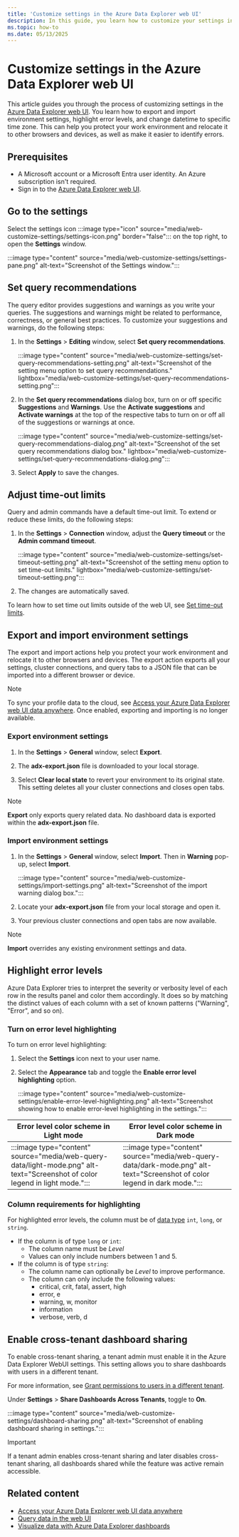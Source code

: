 ```yaml
---
title: 'Customize settings in the Azure Data Explorer web UI'
description: In this guide, you learn how to customize your settings in the Azure Data Explorer web UI.
ms.topic: how-to
ms.date: 05/13/2025
---
```


# Customize settings in the Azure Data Explorer web UI

This article guides you through the process of customizing settings in the [Azure Data Explorer web UI](https://dataexplorer.azure.com/home). You learn how to export and import environment settings, highlight error levels, and change datetime to specific time zone. This can help you protect your work environment and relocate it to other browsers and devices, as well as make it easier to identify errors.

## Prerequisites

* A Microsoft account or a Microsoft Entra user identity. An Azure subscription isn't required.
* Sign in to the [Azure Data Explorer web UI](https://dataexplorer.azure.com/home).

## Go to the settings

Select the settings icon :::image type="icon" source="media/web-customize-settings/settings-icon.png" border="false"::: on the top right, to open the **Settings** window.

:::image type="content" source="media/web-customize-settings/settings-pane.png" alt-text="Screenshot of the Settings window.":::

## Set query recommendations

The query editor provides suggestions and warnings as you write your queries. The suggestions and warnings might be related to performance, correctness, or general best practices. To customize your suggestions and warnings, do the following steps:

1. In the **Settings** > **Editing** window, select **Set query recommendations**.

    :::image type="content" source="media/web-customize-settings/set-query-recommendations-setting.png" alt-text="Screenshot of the setting menu option to set query recommendations." lightbox="media/web-customize-settings/set-query-recommendations-setting.png":::

1. In the **Set query recommendations** dialog box, turn on or off specific **Suggestions** and **Warnings**. Use the **Activate suggestions** and **Activate warnings** at the top of the respective tabs to turn on or off all of the suggestions or warnings at once.

    :::image type="content" source="media/web-customize-settings/set-query-recommendations-dialog.png" alt-text="Screenshot of the set query recommendations dialog box." lightbox="media/web-customize-settings/set-query-recommendations-dialog.png":::

1. Select **Apply** to save the changes.

## Adjust time-out limits

Query and admin commands have a default time-out limit. To extend or reduce these limits, do the following steps:

1. In the **Settings** > **Connection** window, adjust the **Query timeout** or the **Admin command timeout**.

    :::image type="content" source="media/web-customize-settings/set-timeout-setting.png" alt-text="Screenshot of the setting menu option to set time-out limits." lightbox="media/web-customize-settings/set-timeout-setting.png":::

1. The changes are automatically saved.

To learn how to set time out limits outside of the web UI, see [Set time-out limits](/kusto/set-timeout-limits?view=azure-data-explorer&preserve-view=true).

## Export and import environment settings

The export and import actions help you protect your work environment and relocate it to other browsers and devices. The export action exports all your settings, cluster connections, and query tabs to a JSON file that can be imported into a different browser or device.

> [!NOTE]
> To sync your profile data to the cloud, see [Access your Azure Data Explorer web UI data anywhere](web-sync.md). Once enabled, exporting and importing is no longer available.

### Export environment settings

1. In the **Settings** > **General** window, select **Export**.

1. The **adx-export.json** file is downloaded to your local storage.

1. Select **Clear local state** to revert your environment to its original state. This setting deletes all your cluster connections and closes open tabs.

> [!NOTE]
> **Export** only exports query related data. No dashboard data is exported within the **adx-export.json** file.

### Import environment settings

1. In the **Settings** > **General** window, select **Import**. Then in **Warning** pop-up, select **Import**.

    :::image type="content" source="media/web-customize-settings/import-settings.png" alt-text="Screenshot of the import warning dialog box.":::

1. Locate your **adx-export.json** file from your local storage and open it.
1. Your previous cluster connections and open tabs are now available.

> [!NOTE]
> **Import** overrides any existing environment settings and data.

## Highlight error levels

Azure Data Explorer tries to interpret the severity or verbosity level of each row in the results panel and color them accordingly. It does so by matching the distinct values of each column with a set of known patterns ("Warning", "Error", and so on).

### Turn on error level highlighting

To turn on error level highlighting:

1. Select the **Settings** icon next to your user name.
1. Select the **Appearance** tab and toggle the **Enable error level highlighting** option.

    :::image type="content" source="media/web-customize-settings/enable-error-level-highlighting.png" alt-text="Screenshot showing how to enable error-level highlighting in the settings.":::

Error level color scheme in **Light** mode | Error level color scheme in **Dark** mode
|---|---|
:::image type="content" source="media/web-query-data/light-mode.png" alt-text="Screenshot of color legend in light mode."::: | :::image type="content" source="media/web-query-data/dark-mode.png" alt-text="Screenshot of color legend in dark mode.":::

### Column requirements for highlighting

For highlighted error levels, the column must be of [data type](/kusto/query/scalar-data-types/index?view=azure-data-explorer&preserve-view=true) `int`, `long`, or `string`.

* If the column is of type `long` or `int`:
  * The column name must be *Level*
  * Values can only include numbers between 1 and 5.
* If the column is of type `string`:
  * The column name can optionally be *Level* to improve performance.
  * The column can only include the following values:
    * critical, crit, fatal, assert, high
    * error, e
    * warning, w, monitor
    * information
    * verbose, verb, d

## Enable cross-tenant dashboard sharing

To enable cross-tenant sharing, a tenant admin must enable it in the Azure Data Explorer WebUI settings. This setting allows you to share dashboards with users in a different tenant.

For more information, see [Grant permissions to users in a different tenant](azure-data-explorer-dashboard-share.md#grant-permissions-to-users-in-a-different-tenant).

Under **Settings** > **Share Dashboards Across Tenants**, toggle to **On**.

:::image type="content" source="media/web-customize-settings/dashboard-sharing.png" alt-text="Screenshot of enabling dashboard sharing in settings.":::

> [!IMPORTANT]
> If a tenant admin enables cross-tenant sharing and later disables cross-tenant sharing, all dashboards shared while the feature was active remain accessible.

## Related content

* [Access your Azure Data Explorer web UI data anywhere](web-sync.md)
* [Query data in the web UI](web-ui-query-overview.md)
* [Visualize data with Azure Data Explorer dashboards](azure-data-explorer-dashboards.md)
